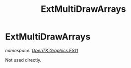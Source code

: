 ﻿---
title: ExtMultiDrawArrays
---

# ExtMultiDrawArrays
_namespace: [OpenTK.Graphics.ES11](N-OpenTK.Graphics.ES11.html)_

Not used directly.




